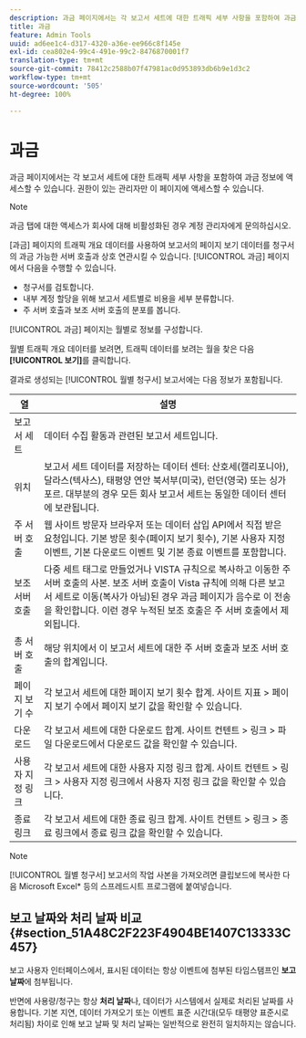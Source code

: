 ```yaml
---
description: 과금 페이지에서는 각 보고서 세트에 대한 트래픽 세부 사항을 포함하여 과금 정보에 액세스할 수 있습니다. 권한이 있는 관리자만 이 페이지에 액세스할 수 있습니다.
title: 과금
feature: Admin Tools
uuid: ad6ee1c4-d317-4320-a36e-ee966c8f145e
exl-id: cea802e4-99c4-491e-99c2-8476870001f7
translation-type: tm+mt
source-git-commit: 78412c2588b07f47981ac0d953893db6b9e1d3c2
workflow-type: tm+mt
source-wordcount: '505'
ht-degree: 100%

---
```


# 과금

과금 페이지에서는 각 보고서 세트에 대한 트래픽 세부 사항을 포함하여 과금 정보에 액세스할 수 있습니다. 권한이 있는 관리자만 이 페이지에 액세스할 수 있습니다.

>[!NOTE]
>
>과금 탭에 대한 액세스가 회사에 대해 비활성화된 경우 계정 관리자에게 문의하십시오.

[과금] 페이지의 트래픽 개요 데이터를 사용하여 보고서의 페이지 보기 데이터를 청구서의 과금 가능한 서버 호출과 상호 연관시킬 수 있습니다. [!UICONTROL 과금] 페이지에서 다음을 수행할 수 있습니다.

* 청구서를 검토합니다.
* 내부 계정 할당을 위해 보고서 세트별로 비용을 세부 분류합니다.
* 주 서버 호출과 보조 서버 호출의 분포를 봅니다.

[!UICONTROL 과금] 페이지는 월별로 정보를 구성합니다.

월별 트래픽 개요 데이터를 보려면, 트래픽 데이터를 보려는 월을 찾은 다음 **[!UICONTROL 보기]**&#x200B;를 클릭합니다.

결과로 생성되는 [!UICONTROL 월별 청구서] 보고서에는 다음 정보가 포함됩니다.

| 열 | 설명 |
|--- |--- |
| 보고서 세트 | 데이터 수집 활동과 관련된 보고서 세트입니다. |
| 위치 | 보고서 세트 데이터를 저장하는 데이터 센터: 산호세(캘리포니아), 달라스(텍사스), 태평양 연안 북서부(미국), 런던(영국) 또는 싱가포르. 대부분의 경우 모든 회사 보고서 세트는 동일한 데이터 센터에 보관됩니다. |
| 주 서버 호출 | 웹 사이트 방문자 브라우저 또는 데이터 삽입 API에서 직접 받은 요청입니다. 기본 방문 횟수(페이지 보기 횟수), 기본 사용자 지정 이벤트, 기본 다운로드 이벤트 및 기본 종료 이벤트를 포함합니다. |
| 보조 서버 호출 | 다중 세트 태그로 만들었거나 VISTA 규칙으로 복사하고 이동한 주 서버 호출의 사본.  보조 서버 호출이 Vista 규칙에 의해 다른 보고서 세트로 이동(복사가 아님)된 경우 과금 페이지가 음수로 이 전송을 확인합니다. 이런 경우 누적된 보조 호출은 주 서버 호출에서 제외됩니다. |
| 총 서버 호출 | 해당 위치에서 이 보고서 세트에 대한 주 서버 호출과 보조 서버 호출의 합계입니다. |
| 페이지 보기 수 | 각 보고서 세트에 대한 페이지 보기 횟수 합계. 사이트 지표 > 페이지 보기 수에서 페이지 보기 값을 확인할 수 있습니다. |
| 다운로드 | 각 보고서 세트에 대한 다운로드 합계. 사이트 컨텐트 > 링크 > 파일 다운로드에서 다운로드 값을 확인할 수 있습니다. |
| 사용자 지정 링크 | 각 보고서 세트에 대한 사용자 지정 링크 합계. 사이트 컨텐트 > 링크 > 사용자 지정 링크에서 사용자 지정 링크 값을 확인할 수 있습니다. |
| 종료 링크  | 각 보고서 세트에 대한 종료 링크 합계. 사이트 컨텐트 > 링크 > 종료 링크에서 종료 링크 값을 확인할 수 있습니다. |

>[!NOTE]
>
> [!UICONTROL 월별 청구서] 보고서의 작업 사본을 가져오려면 클립보드에 복사한 다음 Microsoft Excel* 등의 스프레드시트 프로그램에 붙여넣습니다.

## 보고 날짜와 처리 날짜 비교 {#section_51A48C2F223F4904BE1407C13333C457}

보고 사용자 인터페이스에서, 표시된 데이터는 항상 이벤트에 첨부된 타임스탬프인 **보고 날짜**&#x200B;에 첨부됩니다.

반면에 사용량/청구는 항상 **처리 날짜**&#x200B;나, 데이터가 시스템에서 실제로 처리된 날짜를 사용합니다. 기본 지연, 데이터 가져오기 또는 이벤트 표준 시간대(모두 태평양 표준시로 처리됨) 차이로 인해 보고 날짜 및 처리 날짜는 일반적으로 완전히 일치하지는 않습니다.
